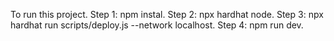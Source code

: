 To run this project.
Step 1: npm instal.
Step 2: npx hardhat node.
Step 3: npx hardhat run scripts/deploy.js --network localhost.
Step 4: npm run dev.
